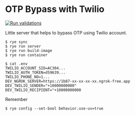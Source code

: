 # OTP Bypass with Twilio

[![Run validations](https://github.com/codcod/otp-bypass/actions/workflows/validate.yaml/badge.svg)](https://github.com/codcod/otp-bypass/actions/workflows/validate.yaml)

Little server that helps to bypass OTP using Twilio account.

    $ rye sync
    $ rye run server
    $ rye run build-image
    $ rye run container

    $ cat .env
    TWILIO_ACCOUNT_SID=AC304...
    TWILIO_AUTH_TOKEN=d59639...
    TWILIO_PHONE_NO=1...
    DEV_NGROK_SERVER=https://1b87-xx-xx-xx-xx.ngrok-free.app
    DEV_TWILIO_SENDER="+10000000000"
    DEV_TWILIO_RECIPIENT="+10000000000


Remember

    $ rye config --set-bool behavior.use-uv=true
